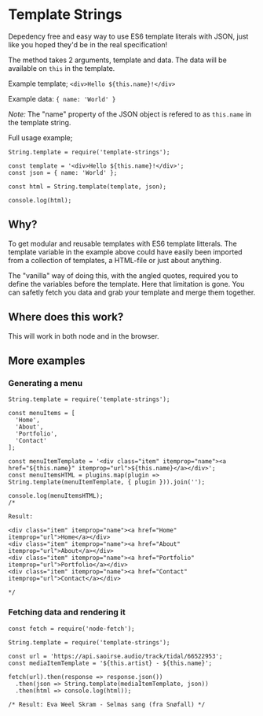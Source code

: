 # Template Strings

Depedency free and easy way to use ES6 template literals with JSON, just like you hoped they'd be in the real specification!

The method takes 2 arguments, template and data. The data will be available on `this` in the template.

Example template; `<div>Hello ${this.name}!</div>`

Example data: `{ name: 'World' }`

*Note:* The "name" property of the JSON object is refered to as `this.name` in the template string.

Full usage example;

```
String.template = require('template-strings');

const template = '<div>Hello ${this.name}!</div>';
const json = { name: 'World' };

const html = String.template(template, json);

console.log(html);
```

## Why?

To get modular and reusable templates with ES6 template litterals. The template variable in the
example above could have easily been imported from a collection of templates, a HTML-file or just
about anything.

The "vanilla" way of doing this, with the angled quotes, required you to define the variables
before the template. Here that limitation is gone. You can safetly fetch you data and grab your
template and merge them together.

## Where does this work?

This will work in both node and in the browser.

## More examples

### Generating a menu

```
String.template = require('template-strings');

const menuItems = [
  'Home',
  'About',
  'Portfolio',
  'Contact'
];

const menuItemTemplate = '<div class="item" itemprop="name"><a href="${this.name}" itemprop="url">${this.name}</a></div>';
const menuItemsHTML = plugins.map(plugin => String.template(menuItemTemplate, { plugin })).join('');

console.log(menuItemsHTML);
/*

Result:

<div class="item" itemprop="name"><a href="Home" itemprop="url">Home</a></div>
<div class="item" itemprop="name"><a href="About" itemprop="url">About</a></div>
<div class="item" itemprop="name"><a href="Portfolio" itemprop="url">Portfolio</a></div>
<div class="item" itemprop="name"><a href="Contact" itemprop="url">Contact</a></div>

*/
```

### Fetching data and rendering it

```
const fetch = require('node-fetch');

String.template = require('template-strings');

const url = 'https://api.saoirse.audio/track/tidal/66522953';
const mediaItemTemplate = '${this.artist} - ${this.name}';

fetch(url).then(response => response.json())
  .then(json => String.template(mediaItemTemplate, json))
  .then(html => console.log(html));

/* Result: Eva Weel Skram - Selmas sang (fra Snøfall) */
```
